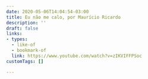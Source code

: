 ```yaml
---
date: 2020-05-06T14:04:54-03:00
title: Eu não me calo, por Maurício Ricardo
description: ''
draft: false
links:
- types:
  - like-of
  - bookmark-of
  link: https://www.youtube.com/watch?v=zIKVIFFPSoc
customTags: []

---
```

